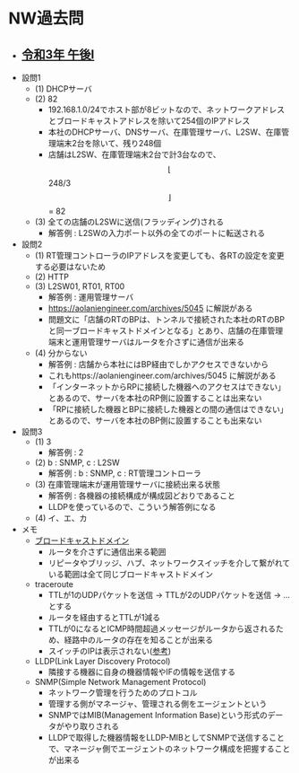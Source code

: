 # NW過去問
- ## [令和3年 午後I](https://www.ipa.go.jp/shiken/mondai-kaiotu/gmcbt8000000d5ru-att/2021r03h_nw_pm1_qs.pdf)
- 設問1
	- (1) DHCPサーバ
	- (2) 82
		- 192.168.1.0/24でホスト部が8ビットなので、ネットワークアドレスとブロードキャストアドレスを除いて254個のIPアドレス
		- 本社のDHCPサーバ、DNSサーバ、在庫管理サーバ、L2SW、在庫管理端末2台を除いて、残り248個
		- 店舗はL2SW、在庫管理端末2台で計3台なので、$$\lfloor$$248/3$$\rfloor$$ = 82
	- (3) 全ての店舗のL2SWに送信(フラッディング)される
		- 解答例 : L2SWの入力ポート以外の全てのポートに転送される
- 設問2
	- (1) RT管理コントローラのIPアドレスを変更しても、各RTの設定を変更する必要はないため
	- (2) HTTP
	- (3) L2SW01, RT01, RT00
		- 解答例 : 運用管理サーバ
		- https://aolaniengineer.com/archives/5045 に解説がある
		- 問題文に「店舗のRTのBPは、トンネルで接続された本社のRTのBPと同一ブロードキャストドメインとなる」とあり、店舗の在庫管理端末と運用管理サーバはルータを介さずに通信が出来る
	- (4) 分からない
		- 解答例 : 店舗から本社にはBP経由でしかアクセスできないから
		- これもhttps://aolaniengineer.com/archives/5045 に解説がある
		- 「インターネットからRPに接続した機器へのアクセスはできない」とあるので、サーバを本社のRP側に設置することは出来ない
		- 「RPに接続した機器とBPに接続した機器との間の通信はできない」とあるので、サーバを本社のBP側に設置することも出来ない
- 設問3
	- (1) 3
		- 解答例 : 2
	- (2) b : SNMP, c : L2SW
		- 解答例 : b : SNMP, c : RT管理コントローラ
	- (3) 在庫管理端末が運用管理サーバに接続出来る状態
		- 解答例 : 各機器の接続構成が構成図どおりであること
		- LLDPを使っているので、こういう解答例になる
	- (4) イ、エ、カ
- メモ
	- [ブロードキャストドメイン](https://e-words.jp/w/%E3%83%96%E3%83%AD%E3%83%BC%E3%83%89%E3%82%AD%E3%83%A3%E3%82%B9%E3%83%88%E3%83%89%E3%83%A1%E3%82%A4%E3%83%B3.html)
		- ルータを介さずに通信出来る範囲
		- リピータやブリッジ、ハブ、ネットワークスイッチを介して繋がれている範囲は全て同じブロードキャストドメイン
	- traceroute
		- TTLが1のUDPパケットを送信 → TTLが2のUDPパケットを送信 → ... とする
		- ルータを経由するとTTLが1減る
		- TTLが0になるとICMP時間超過メッセージがルータから返されるため、経路中のルータの存在を知ることが出来る
		- スイッチのIPは表示されない([参考](https://qiita.com/S-T/items/4b4815a408a2ad71a58a))
	- LLDP(Link Layer Discovery Protocol)
		- 隣接する機器に自身の機器情報やIFの情報を送信する
	- SNMP(Simple Network Management Protocol)
		- ネットワーク管理を行うためのプロトコル
		- 管理する側がマネージャ、管理される側をエージェントという
		- SNMPではMIB(Management Information Base)という形式のデータがやり取りされる
		- LLDPで取得した機器情報をLLDP-MIBとしてSNMPで送信することで、マネージャ側でエージェントのネットワーク構成を把握することが出来る